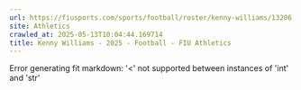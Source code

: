 ```yaml
---
url: https://fiusports.com/sports/football/roster/kenny-williams/13206
site: Athletics
crawled_at: 2025-05-13T10:04:44.169714
title: Kenny Williams - 2025 - Football - FIU Athletics
---
```


Error generating fit markdown: '<' not supported between instances of 'int' and 'str'
